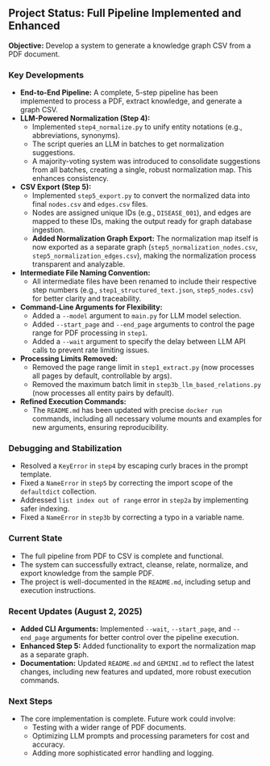 ## Project Status: Full Pipeline Implemented and Enhanced

**Objective:** Develop a system to generate a knowledge graph CSV from a PDF document.

### Key Developments

*   **End-to-End Pipeline:** A complete, 5-step pipeline has been implemented to process a PDF, extract knowledge, and generate a graph CSV.
*   **LLM-Powered Normalization (Step 4):**
    *   Implemented `step4_normalize.py` to unify entity notations (e.g., abbreviations, synonyms).
    *   The script queries an LLM in batches to get normalization suggestions.
    *   A majority-voting system was introduced to consolidate suggestions from all batches, creating a single, robust normalization map. This enhances consistency.
*   **CSV Export (Step 5):**
    *   Implemented `step5_export.py` to convert the normalized data into final `nodes.csv` and `edges.csv` files.
    *   Nodes are assigned unique IDs (e.g., `DISEASE_001`), and edges are mapped to these IDs, making the output ready for graph database ingestion.
    *   **Added Normalization Graph Export:** The normalization map itself is now exported as a separate graph (`step5_normalization_nodes.csv`, `step5_normalization_edges.csv`), making the normalization process transparent and analyzable.
*   **Intermediate File Naming Convention:**
    *   All intermediate files have been renamed to include their respective step numbers (e.g., `step1_structured_text.json`, `step5_nodes.csv`) for better clarity and traceability.
*   **Command-Line Arguments for Flexibility:**
    *   Added a `--model` argument to `main.py` for LLM model selection.
    *   Added `--start_page` and `--end_page` arguments to control the page range for PDF processing in `step1`.
    *   Added a `--wait` argument to specify the delay between LLM API calls to prevent rate limiting issues.
*   **Processing Limits Removed:**
    *   Removed the page range limit in `step1_extract.py` (now processes all pages by default, controllable by args).
    *   Removed the maximum batch limit in `step3b_llm_based_relations.py` (now processes all entity pairs by default).
*   **Refined Execution Commands:**
    *   The `README.md` has been updated with precise `docker run` commands, including all necessary volume mounts and examples for new arguments, ensuring reproducibility.

### Debugging and Stabilization

*   Resolved a `KeyError` in `step4` by escaping curly braces in the prompt template.
*   Fixed a `NameError` in `step5` by correcting the import scope of the `defaultdict` collection.
*   Addressed `list index out of range` error in `step2a` by implementing safer indexing.
*   Fixed a `NameError` in `step3b` by correcting a typo in a variable name.

### Current State

*   The full pipeline from PDF to CSV is complete and functional.
*   The system can successfully extract, cleanse, relate, normalize, and export knowledge from the sample PDF.
*   The project is well-documented in the `README.md`, including setup and execution instructions.

### Recent Updates (August 2, 2025)

*   **Added CLI Arguments:** Implemented `--wait`, `--start_page`, and `--end_page` arguments for better control over the pipeline execution.
*   **Enhanced Step 5:** Added functionality to export the normalization map as a separate graph.
*   **Documentation:** Updated `README.md` and `GEMINI.md` to reflect the latest changes, including new features and updated, more robust execution commands.

### Next Steps

*   The core implementation is complete. Future work could involve:
    *   Testing with a wider range of PDF documents.
    *   Optimizing LLM prompts and processing parameters for cost and accuracy.
    *   Adding more sophisticated error handling and logging.
